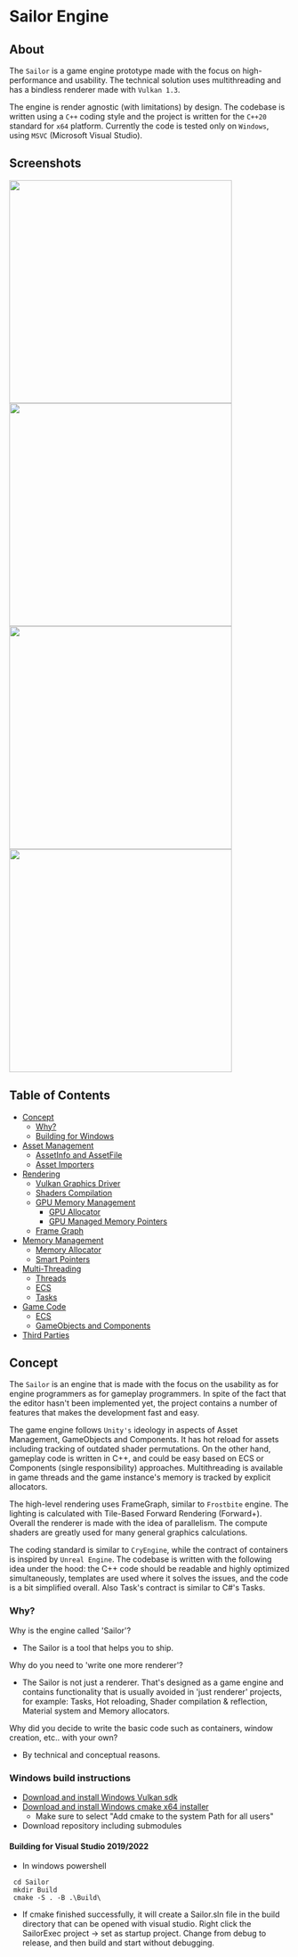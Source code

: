 # Sailor Engine
## About
The `Sailor` is a game engine prototype made with the focus on high-performance and usability. The technical solution uses multithreading and has a bindless renderer made with `Vulkan 1.3`.

The engine is render agnostic (with limitations) by design.
The codebase is written using a `C++` coding style and the project is written for the `C++20` standard for `x64` platform. 
Currently the code is tested only on `Windows`, using `MSVC` (Microsoft Visual Studio). 

## Screenshots

<p float="left">
  <img src="https://github.com/aantropov/sailor/assets/3637761/2135ae32-b95b-4bdb-bbbb-ec1e01b40946" width="400" />
  <img src="https://github.com/aantropov/sailor/assets/3637761/2ca20784-5784-4e77-a824-8e3032919785" width="400" />
  <img src="https://github.com/aantropov/sailor/assets/3637761/6ac3e042-7519-43c3-b7ab-a1e14b7b4df2" width="400" />
  <img src="https://user-images.githubusercontent.com/3637761/216842844-0312267c-52a6-41d4-ba6d-a2b785fb7725.png" width="400" />
</p>

## Table of Contents
- [Concept](#Concept)
  - [Why?](#Why)
  - [Building for Windows](#WindowsBuild)
- [Asset Management](#AssetManagement)
  - [AssetInfo and AssetFile](#AssetInfo)
  - [Asset Importers](#AssetImporters)
- [Rendering](#Rendering)
  - [Vulkan Graphics Driver](#Vulkan)
  - [Shaders Compilation](#Shader)
  - [GPU Memory Management](#GPUMM)
    - [GPU Allocator](#GPUMMAllocator)
    - [GPU Managed Memory Pointers](#GPUMMMM)
  - [Frame Graph](#FrameGraph)
- [Memory Management](#MemoryManagement)
  - [Memory Allocator](#MemoryAllocator)
  - [Smart Pointers](#SmartPointers)
- [Multi-Threading](#MultiThreading)
  - [Threads](#MTThreads)
  - [ECS](#ECS)
  - [Tasks](#Tasks)
- [Game Code](#GameCode)
  - [ECS](#ECS)
  - [GameObjects and Components](#Components)
- [Third Parties](#ThirdParties)

## <a name="Concept"></a> Concept
The `Sailor` is an engine that is made with the focus on the usability as for engine programmers as for gameplay programmers.
In spite of the fact that the editor hasn't been implemented yet, the project contains a number of features that makes the development
fast and easy. 

The game engine follows `Unity's` ideology in aspects of Asset Management, GameObjects and Components. It has hot reload for assets including tracking of outdated shader permutations.
On the other hand, gameplay code is written in C++, and could be easy based on ECS or Components (single responsibility) approaches. Multithreading is available in game threads and the game instance's memory is tracked by explicit allocators.

The high-level rendering uses FrameGraph, similar to `Frostbite` engine. The lighting is calculated with Tile-Based Forward Rendering (Forward+). Overall the renderer is made with the idea of parallelism. The compute shaders are greatly used for many general graphics calculations.

The coding standard is similar to `CryEngine`, while the contract of containers is inspired by `Unreal Engine`. The codebase is written with the following idea under the hood: the C++ code should be readable and highly optimized simultaneously, templates are used where it solves the issues, and the code is a bit simplified overall. Also Task's contract is similar to C#'s Tasks.

### <a name="Why"></a> Why?
Why is the engine called 'Sailor'?
- The Sailor is a tool that helps you to ship.
   
Why do you need to 'write one more renderer'?
- The Sailor is not just a renderer. That's designed as a game engine and contains functionality that is usually avoided in 'just renderer' projects, for example: Tasks, Hot reloading, Shader compilation & reflection, Material system and Memory allocators.

Why did you decide to write the basic code such as containers, window creation, etc.. with your own?
- By technical and conceptual reasons.

### <a name="WindowsBuild"></a> Windows build instructions
- [Download and install Windows Vulkan sdk](https://vulkan.lunarg.com/)
- [Download and install Windows cmake x64 installer](https://cmake.org/download/)
  - Make sure to select "Add cmake to the system Path for all users"
- Download repository including submodules

#### Building for Visual Studio 2019/2022

- In windows powershell

```
 cd Sailor
 mkdir Build
 cmake -S . -B .\Build\
```

- If cmake finished successfully, it will create a Sailor.sln file in the build directory that can be opened with visual studio. Right click the SailorExec project -> set as startup project. Change from debug to release, and then build and start without debugging.
